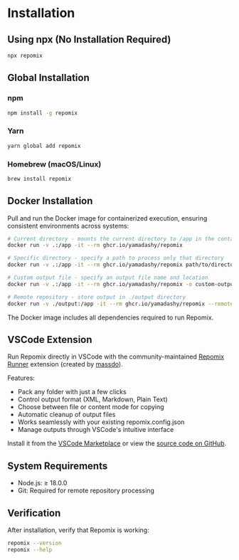# Installation

## Using npx (No Installation Required)

```bash
npx repomix
```

## Global Installation

### npm
```bash
npm install -g repomix
```

### Yarn
```bash
yarn global add repomix
```

### Homebrew (macOS/Linux)
```bash
brew install repomix
```

## Docker Installation

Pull and run the Docker image for containerized execution, ensuring consistent environments across systems:

```bash
# Current directory - mounts the current directory to /app in the container
docker run -v .:/app -it --rm ghcr.io/yamadashy/repomix

# Specific directory - specify a path to process only that directory
docker run -v .:/app -it --rm ghcr.io/yamadashy/repomix path/to/directory

# Custom output file - specify an output file name and location
docker run -v .:/app -it --rm ghcr.io/yamadashy/repomix -o custom-output.xml

# Remote repository - store output in ./output directory
docker run -v ./output:/app -it --rm ghcr.io/yamadashy/repomix --remote yamadashy/repomix
```

The Docker image includes all dependencies required to run Repomix.

## VSCode Extension

Run Repomix directly in VSCode with the community-maintained [Repomix Runner](https://marketplace.visualstudio.com/items?itemName=DorianMassoulier.repomix-runner) extension (created by [massdo](https://github.com/massdo)).

Features:
- Pack any folder with just a few clicks
- Control output format (XML, Markdown, Plain Text)
- Choose between file or content mode for copying
- Automatic cleanup of output files
- Works seamlessly with your existing repomix.config.json
- Manage outputs through VSCode's intuitive interface

Install it from the [VSCode Marketplace](https://marketplace.visualstudio.com/items?itemName=DorianMassoulier.repomix-runner) or view the [source code on GitHub](https://github.com/massdo/repomix-runner).

## System Requirements

- Node.js: ≥ 18.0.0
- Git: Required for remote repository processing

## Verification

After installation, verify that Repomix is working:

```bash
repomix --version
repomix --help
```

